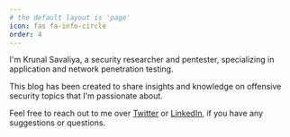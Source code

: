```yaml
---
# the default layout is 'page'
icon: fas fa-info-circle
order: 4
---
```


I'm Krunal Savaliya, a security researcher and pentester, specializing in application and network penetration testing.

This blog has been created to share insights and knowledge on offensive security topics that I'm passionate about.

Feel free to reach out to me over [Twitter](https://twitter.com/sklnhunt) or [LinkedIn](https://www.linkedin.com/in/krunalsavaliya), if you have any suggestions or questions.
